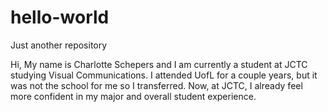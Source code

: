 # hello-world
Just another repository


Hi, My name is Charlotte Schepers and I am currently a student at JCTC studying Visual Communications. I attended UofL for a couple years, but it was not the school for me so I transferred. Now, at JCTC, I already feel more confident in my major and overall student experience. 
